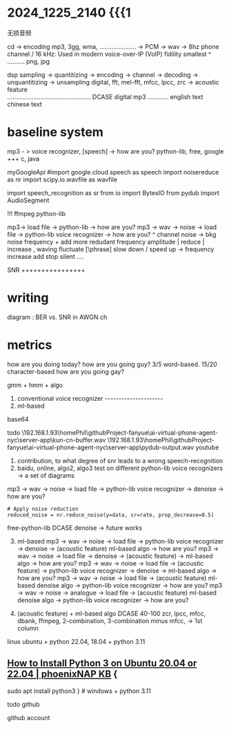 # 2024_1225_2140 {{{1
无损音频

cd -> encoding mp3, 3gg, wma, ..................... -> PCM -> wav -> 8hz phone channel / 16 kHz: Used in modern voice-over-IP (VoIP) 
fidility                                                             smallest
                                                        ^ ..........
png, jpg

dsp
sampling -> quantitizing -> encoding -> channel -> decoding -> unquantitizing -> unsampling
                                                            digital, fft, mel-fft, mfcc, lpcc, zrc -> acoustic feature             
                                                            ................................................
                                                            DCASE
                                                            digital mp3 ............
english text 
chinese text

# baseline system
mp3 - >                              voice recognizer, [speech] -> how are you?
python-lib, free, google 
+++  c, java

myGoogleApi
#import google.cloud.speech as speech
import noisereduce as nr
import scipy.io.wavfile as wavfile

import speech_recognition as sr 
from io import BytesIO
from pydub import AudioSegment

!!! ffmpeg python-lib

mp3-> load file -> python-lib -> how are you?
mp3 -> wav -> noise -> load file -> python-lib voice recognizer -> how are you?
                ^
channel noise -> bkg noise
        frequency + add more redudant frequency 
        amplitude | reduce | increase , waving fluctuate 
        [\phrase]
        slow down / speed up -> frequency increase
        add stop silent
        ....

SNR ++++++++++++++++ 
# writing
diagram : BER vs. SNR in AWGN ch

# metrics
how are you doing today?
how are you going guy?                       3/5 word-based. 15/20 character-based
how are you going gay?


gmm + hmm + algo
1. conventional voice recognizer ---------------------
2. ml-based

base64 

todo 
\\192.168.1.93\homePhil\githubProject-fanyue\ai-virtual-phone-agent-nyc\server-app\kun-cn-buffer.wav
\\192.168.1.93\homePhil\githubProject-fanyue\ai-virtual-phone-agent-nyc\server-app\pydub-output.wav youtube

1. contribution, to what degree of snr leads to a wrong speech-recognition
2. baidu, online, algo2, algo3
    test on different python-lib voice recognizers
   -> a set of diagrams
   
mp3 -> wav -> noise -> load file -> python-lib voice recognizer -> denoise -> how are you?
```
# Apply noise reduction
reduced_noise = nr.reduce_noise(y=data, sr=rate, prop_decrease=0.5)
```
free-python-lib
DCASE
denoise -> future works

3. ml-based
mp3 -> wav -> noise -> load file -> python-lib voice recognizer -> denoise -> (acoustic feature) ml-based algo -> how are you?
mp3 -> wav -> noise -> load file -> denoise -> (acoustic feature) -> ml-based algo -> how are you?
mp3 -> wav -> noise -> load file -> (acoustic feature) -> python-lib voice recognizer -> denoise ->  ml-based algo -> how are you?
mp3 -> wav -> noise -> load file -> (acoustic feature) ml-based denoise algo -> python-lib voice recognizer ->  how are you?
mp3 -> wav -> noise -> analogue -> load file -> (acoustic feature) ml-based denoise algo -> python-lib voice recognizer ->  how are you?

4. (acoustic feature) + ml-based algo
DCASE
40-100 zcr, lpcc, mfcc, dbank, ffmpeg, 2-combination, 3-combination
minus
mfcc, -> 1st column

linux ubuntu + python 
22.04, 18.04 + python 3.11
## [How to Install Python 3 on Ubuntu 20.04 or 22.04 | phoenixNAP KB](https://phoenixnap.com/kb/how-to-install-python-3-ubuntu) { 
sudo apt install python3
} #
windows + python 3.11

todo github

github account
